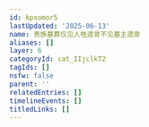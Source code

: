```yaml
---
id: kpxomor5
lastUpdated: '2025-06-13'
name: 贵族墓葬仅见人牲遗骨不见墓主遗骨
aliases: []
layer: 6
categoryId: cat_IIjclkT2
tagIds: []
nsfw: false
parent: ''
relatedEntries: []
timelineEvents: []
titledLinks: []
---
```


